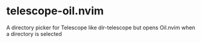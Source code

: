 # telescope-oil.nvim
A directory picker for Telescope like dir-telescope but opens Oil.nvim when a directory is selected 
